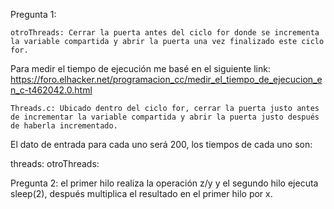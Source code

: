 Pregunta 1:

    otroThreads: Cerrar la puerta antes del ciclo for donde se incrementa la variable compartida y abrir la puerta una vez finalizado este ciclo for.

Para medir el tiempo de ejecución me basé en el siguiente link: https://foro.elhacker.net/programacion_cc/medir_el_tiempo_de_ejecucion_en_c-t462042.0.html

    Threads.c: Ubicado dentro del ciclo for, cerrar la puerta justo antes de incrementar la variable compartida y abrir la puerta justo después de haberla incrementado.


El dato de entrada para cada uno será 200, los tiempos de cada uno son:

threads:
otroThreads:

Pregunta 2: 
el primer hilo realiza la operación z/y y el segundo hilo ejecuta sleep(2), después multiplica el resultado en el primer hilo por x.

